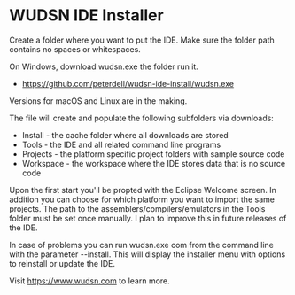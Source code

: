 # WUDSN IDE Installer

Create a folder where you want to put the IDE.
Make sure the folder path contains no spaces or whitespaces.

On Windows, download wudsn.exe the folder run it.
- https://github.com/peterdell/wudsn-ide-install/wudsn.exe
 
Versions for macOS and Linux are in the making.

The file will create and populate the following subfolders via downloads:
- Install - the cache folder where all downloads are stored
- Tools - the IDE and all related command line programs
- Projects - the platform specific project folders with sample source code
- Workspace - the workspace where the IDE stores data that is no source code

Upon the first start you'll be propted with the Eclipse Welcome screen.
In addition you can choose for which platform you want to import the same projects.
The path to the assemblers/compilers/emulators in the Tools folder must be set once manually.
I plan to improve this in future releases of the IDE.

In case of problems you can run wudsn.exe com from the command line with the parameter --install.
This will display the installer menu with options to reinstall or update the IDE.

Visit https://www.wudsn.com to learn more.